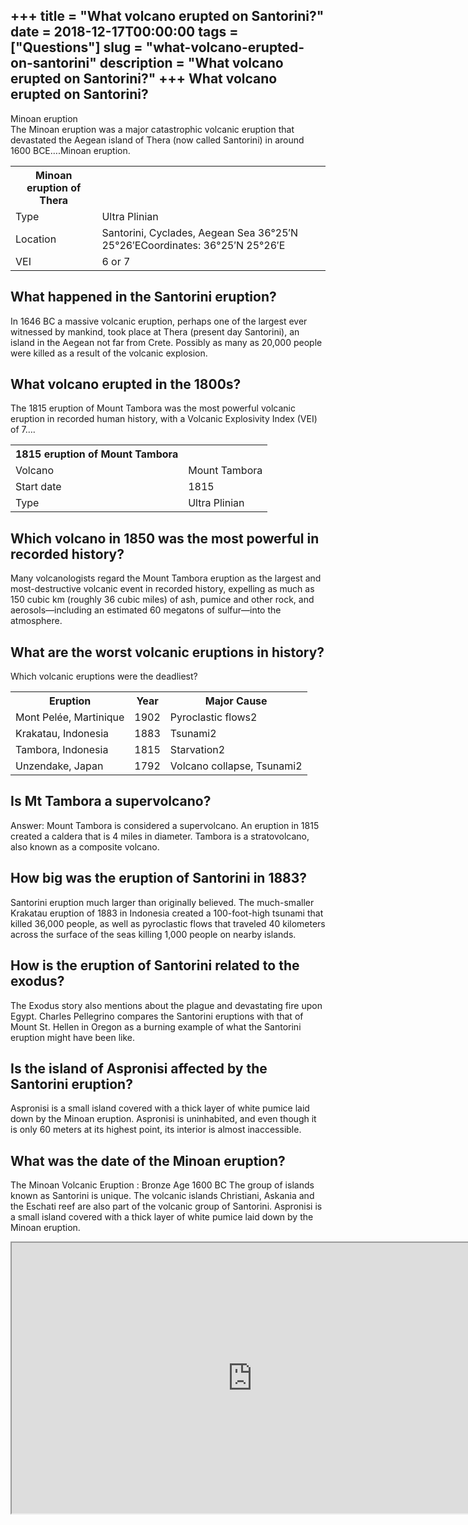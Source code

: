 +++
title = "What volcano erupted on Santorini?"
date = 2018-12-17T00:00:00
tags = ["Questions"]
slug = "what-volcano-erupted-on-santorini"
description = "What volcano erupted on Santorini?"
+++
What volcano erupted on Santorini?
----------------------------------

Minoan eruption  
The Minoan eruption was a major catastrophic volcanic eruption that devastated the Aegean island of Thera (now called Santorini) in around 1600 BCE….Minoan eruption.

<table><tr><th>Minoan eruption of Thera</th></tr><tr><td>Type</td><td>Ultra Plinian</td></tr><tr><td>Location</td><td>Santorini, Cyclades, Aegean Sea 36°25′N 25°26′ECoordinates: 36°25′N 25°26′E</td></tr><tr><td>VEI</td><td>6 or 7</td></tr></table>

What happened in the Santorini eruption?
----------------------------------------

In 1646 BC a massive volcanic eruption, perhaps one of the largest ever witnessed by mankind, took place at Thera (present day Santorini), an island in the Aegean not far from Crete. Possibly as many as 20,000 people were killed as a result of the volcanic explosion.

What volcano erupted in the 1800s?
----------------------------------

The 1815 eruption of Mount Tambora was the most powerful volcanic eruption in recorded human history, with a Volcanic Explosivity Index (VEI) of 7….

<table><tr><th>1815 eruption of Mount Tambora</th></tr><tr><td>Volcano</td><td>Mount Tambora</td></tr><tr><td>Start date</td><td>1815</td></tr><tr><td>Type</td><td>Ultra Plinian</td></tr></table>

Which volcano in 1850 was the most powerful in recorded history?
----------------------------------------------------------------

Many volcanologists regard the Mount Tambora eruption as the largest and most-destructive volcanic event in recorded history, expelling as much as 150 cubic km (roughly 36 cubic miles) of ash, pumice and other rock, and aerosols—including an estimated 60 megatons of sulfur—into the atmosphere.

What are the worst volcanic eruptions in history?
-------------------------------------------------

Which volcanic eruptions were the deadliest?

<table><tr><th>Eruption</th><th>Year</th><th>Major Cause</th></tr><tr><td>Mont Pelée, Martinique</td><td>1902</td><td>Pyroclastic flows2</td></tr><tr><td>Krakatau, Indonesia</td><td>1883</td><td>Tsunami2</td></tr><tr><td>Tambora, Indonesia</td><td>1815</td><td>Starvation2</td></tr><tr><td>Unzendake, Japan</td><td>1792</td><td>Volcano collapse, Tsunami2</td></tr></table>

Is Mt Tambora a supervolcano?
-----------------------------

Answer: Mount Tambora is considered a supervolcano. An eruption in 1815 created a caldera that is 4 miles in diameter. Tambora is a stratovolcano, also known as a composite volcano.

How big was the eruption of Santorini in 1883?
----------------------------------------------

Santorini eruption much larger than originally believed. The much-smaller Krakatau eruption of 1883 in Indonesia created a 100-foot-high tsunami that killed 36,000 people, as well as pyroclastic flows that traveled 40 kilometers across the surface of the seas killing 1,000 people on nearby islands.

How is the eruption of Santorini related to the exodus?
-------------------------------------------------------

The Exodus story also mentions about the plague and devastating fire upon Egypt. Charles Pellegrino compares the Santorini eruptions with that of Mount St. Hellen in Oregon as a burning example of what the Santorini eruption might have been like.

Is the island of Aspronisi affected by the Santorini eruption?
--------------------------------------------------------------

Aspronisi is a small island covered with a thick layer of white pumice laid down by the Minoan eruption. Aspronisi is uninhabited, and even though it is only 60 meters at its highest point, its interior is almost inaccessible.

What was the date of the Minoan eruption?
-----------------------------------------

The Minoan Volcanic Eruption : Bronze Age 1600 BC The group of islands known as Santorini is unique. The volcanic islands Christiani, Askania and the Eschati reef are also part of the volcanic group of Santorini. Aspronisi is a small island covered with a thick layer of white pumice laid down by the Minoan eruption.

<iframe allow="accelerometer; autoplay; clipboard-write; encrypted-media; gyroscope; picture-in-picture" allowfullscreen="" class="__youtube_prefs__  epyt-is-override  no-lazyload" data-no-lazy="1" data-origheight="433" data-origwidth="770" data-skipgform_ajax_framebjll="" height="433" id="_ytid_19331" loading="lazy" src="https://www.youtube.com/embed/iISmea2lp2E?enablejsapi=1&autoplay=0&cc_load_policy=0&cc_lang_pref=&iv_load_policy=1&loop=0&modestbranding=0&rel=1&fs=1&playsinline=0&autohide=2&theme=dark&color=red&controls=1&" title="YouTube player" width="770"></iframe>